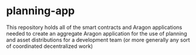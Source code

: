 # planning-app
This repository holds all of the smart contracts and Aragon applications needed to create an aggregate Aragon application for the use of planning and asset distributions for a development team (or more generally any sort of coordinated decentralized work)
